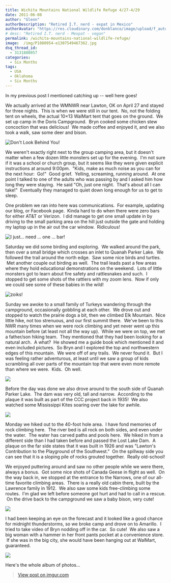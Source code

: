 ```yaml
---
title: Wichita Mountains National Wildlife Refuge 4/27-4/29
date: 2011-06-08
author: "Glenn"
authorDescription: "Retired I.T. nerd - expat in Mexico"
authorAvatar: "https://res.cloudinary.com/donblanco/image/upload/f_auto,q_auto/Vagabondians/avatar-small.png"
# desc: "Retired I.T. nerd - Mexpat - vegan"
permalink: /wichita-mountains-national-wildlife-refuge/
image:  /img/P1080954-e1307549467362.jpg
dsq_thread_id:
  - 3131880057
categories:
  - Six Months
tags:
  - USA
  - Oklahoma
  - Six Months
---
```

In my previous post I mentioned catching up -- well here goes!

We actually arrived at the WMNWR near Lawton, OK on April 27 and stayed for three nights.  This is when we were still in our tent.  No, not the folding tent on wheels, the actual 10&#215;13 WalMart tent that goes on the ground.  We set up camp in the Doris Campground.  Bryn cooked some chicken stew concoction that was delicious!  We made coffee and enjoyed it, and we also took a walk, saw some deer and bison.

![Don't Look Behind You!](https://i.imgur.com/qJLYtSU.jpg)

We weren't exactly right next to the group camping area, but it doesn't matter when a few dozen little monsters set up for the evening.  I'm not sure if it was a school or church group, but it seems like they were given explicit instructions at around 9:00pm.  "Kids, make as much noise as you can for the next hour:  Go!"  Good grief.  Yelling, screaming, running around.  At one point I talked to one of the adults who was passing by and I asked him how long they were staying.  He said "Oh, just one night.  That's about all I can take!"  Eventually they managed to quiet down long enough for us to get to sleep.

One problem we ran into here was communications.  For example, updating our blog, or Facebook page.  Kinda hard to do when there were zero bars for either AT&T or Verizon.  I did manage to get one small update in by driving to the small parking area on the hill just outside the gate and holding my laptop up in the air out the car window.  Ridiculous!

![I just... need ... one ... bar!](https://i.imgur.com/crGggqD.jpg)

Saturday we did some birding and exploring.  We walked around the park, then over a small bridge which crosses an inlet to Quanah Parker Lake.  We followed the trail around the north edge.  Saw some nice birds and turtles.  Met another couple out birding as well.  The trail leads past a few areas where they hold educational demonstrations on the weekend.  Lots of little monsters got to learn about fire safety and rattlesnakes and such.  I stopped to get some shots of the rattlers with my zoom lens.  Now if only we could see some of these babies in the wild!

![zoiks!](https://i.imgur.com/PlxwFzW.jpg)

Sunday we awoke to a small family of Turkeys wandering through the campground, occasionally gobbling at each other.  We drove out and stopped to watch the prairie dogs a bit, then we climbed Elk Mountain.  Nice little hike, not too strenuous, and our first summit there.  We've been to this NWR many times when we were rock climbing and yet never went up this mountain before (at least not all the way up).  While we were on top, we met a father/son hiking team.  They mentioned that they had been looking for a natural arch.  A what?  He showed me a guide book which mentioned it and even included pictures.  So Bryn and I explored the top and northwestern edges of this mountain.  We were off of any trails.  We never found it.  But I was feeling rather adventurous, at least until we saw a group of kids scrambling all over parts of the mountain top that were even more remote than where we were.  Kids.  Oh well.

![](https://i.imgur.com/HnEW6qX.jpg)

Before the day was done we also drove around to the south side of Quanah Parker Lake.  The dam was very old, tall and narrow.  According to the plaque it was built as part of the CCC project back in 1935!  We also watched some Mississippi Kites soaring over the lake for awhile.

![](https://i.imgur.com/v3sPUbL.jpg)

Monday we hiked out to the 40-foot hole area.  I have fond memories of rock climbing here.  The river bed is all rock on both sides, and even under the water.  The water has carved paths and pools here.  We hiked in from a different side than I had taken before and passed the Lost Lake Dam.  A plaque on the far side states that it was built in 1926 and was "Lawton's Contribution to the Playground of the Southwest."  On the spillway side you can see that it is a sloping pile of rocks grouted together.  Really old-school!

We enjoyed puttering around and saw no other people while we were there, always a bonus.  Got some nice shots of Canada Geese in flight as well.  On the way back in, we stopped at the entrance to the Narrows, one of our all-time favorite climbing areas.  There is a really old cabin there, built by the Lawrence family in 1912.  We also saw some kids free-climbing some routes.  I'm glad we left before someone got hurt and had to call in a rescue.  On the drive back to the campground we saw a baby bison, very cute!

![](https://i.imgur.com/C3pm8Kj.jpg)

I had been keeping an eye on the forecast and it looked like a good chance for midnight thunderstorms, so we broke camp and drove on to Amarillo.  I tried to take video of Bryn nodding off in the car.  So cute!  We also saw a big woman with a hammer in her front pants pocket at a convenience store.  If she was in the big city, she would have been hanging out at WalMart, guaranteed.

![](https://i.imgur.com/jzjtCwO.jpg)

Here's the whole album of photos...

<blockquote class="imgur-embed-pub" lang="en" data-id="a/knFQo"><a href="//imgur.com/a/knFQo">View post on imgur.com</a></blockquote><script async src="//s.imgur.com/min/embed.js" charset="utf-8"></script>
